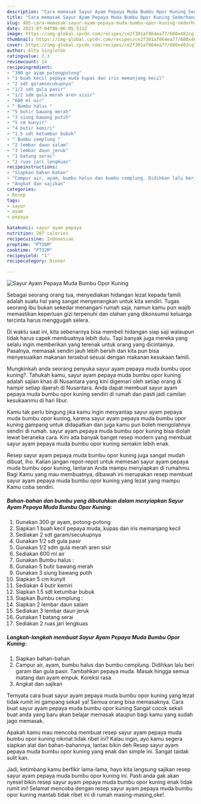 ```yaml
---
description: "Cara memasak Sayur Ayam Pepaya Muda Bumbu Opor Kuning Sederhana Untuk Jualan"
title: "Cara memasak Sayur Ayam Pepaya Muda Bumbu Opor Kuning Sederhana Untuk Jualan"
slug: 485-cara-memasak-sayur-ayam-pepaya-muda-bumbu-opor-kuning-sederhana-untuk-jualan
date: 2021-07-04T06:06:05.511Z
image: https://img-global.cpcdn.com/recipes/ce2f301af864ea77/680x482cq70/sayur-ayam-pepaya-muda-bumbu-opor-kuning-foto-resep-utama.jpg
thumbnail: https://img-global.cpcdn.com/recipes/ce2f301af864ea77/680x482cq70/sayur-ayam-pepaya-muda-bumbu-opor-kuning-foto-resep-utama.jpg
cover: https://img-global.cpcdn.com/recipes/ce2f301af864ea77/680x482cq70/sayur-ayam-pepaya-muda-bumbu-opor-kuning-foto-resep-utama.jpg
author: Alta Singleton
ratingvalue: 3.3
reviewcount: 14
recipeingredient:
- "300 gr ayam potongpotong"
- "1 buah kecil pepaya muda kupas dan iris memanjang kecil"
- "2 sdt garamsecukupnya"
- "1/2 sdt gula pasir"
- "1/2 sdm gula merah aren sisir"
- "600 ml air"
- " Bumbu halus "
- "5 butir bawang merah"
- "3 siung bawang putih"
- "5 cm kunyit"
- "4 butir kemiri"
- "1.5 sdt ketumbar bubuk"
- " Bumbu cemplung "
- "2 lembar daun salam"
- "3 lembar daun jeruk"
- "1 batang serai"
- "2 ruas jari lengkuas"
recipeinstructions:
- "Siapkan bahan-bahan"
- "Campur air, ayam, bumbu halus dan bumbu cemplung. Didihkan lalu beri garam dan gula pasir. Tambahkan pepaya muda. Masak hingga semua matang dan ayam empuk. Koreksi rasa"
- "Angkat dan sajikan"
categories:
- Resep
tags:
- sayur
- ayam
- pepaya

katakunci: sayur ayam pepaya 
nutrition: 207 calories
recipecuisine: Indonesian
preptime: "PT36M"
cooktime: "PT32M"
recipeyield: "1"
recipecategory: Dinner

---
```



![Sayur Ayam Pepaya Muda Bumbu Opor Kuning](https://img-global.cpcdn.com/recipes/ce2f301af864ea77/680x482cq70/sayur-ayam-pepaya-muda-bumbu-opor-kuning-foto-resep-utama.jpg)

Sebagai seorang orang tua, menyediakan hidangan lezat kepada famili adalah suatu hal yang sangat menyenangkan untuk kita sendiri. Tugas seorang ibu bukan sekedar menangani rumah saja, namun kamu pun wajib memastikan keperluan gizi terpenuhi dan olahan yang dikonsumsi keluarga tercinta harus menggugah selera.

Di waktu  saat ini, kita sebenarnya bisa membeli hidangan siap saji walaupun tidak harus capek membuatnya lebih dulu. Tapi banyak juga mereka yang selalu ingin memberikan yang terenak untuk orang yang dicintainya. Pasalnya, memasak sendiri jauh lebih bersih dan kita pun bisa menyesuaikan makanan tersebut sesuai dengan makanan kesukaan famili. 



Mungkinkah anda seorang penyuka sayur ayam pepaya muda bumbu opor kuning?. Tahukah kamu, sayur ayam pepaya muda bumbu opor kuning adalah sajian khas di Nusantara yang kini digemari oleh setiap orang di hampir setiap daerah di Nusantara. Anda dapat membuat sayur ayam pepaya muda bumbu opor kuning sendiri di rumah dan pasti jadi camilan kesukaanmu di hari libur.

Kamu tak perlu bingung jika kamu ingin menyantap sayur ayam pepaya muda bumbu opor kuning, karena sayur ayam pepaya muda bumbu opor kuning gampang untuk didapatkan dan juga kamu pun boleh mengolahnya sendiri di rumah. sayur ayam pepaya muda bumbu opor kuning bisa diolah lewat beraneka cara. Kini ada banyak banget resep modern yang membuat sayur ayam pepaya muda bumbu opor kuning semakin lebih enak.

Resep sayur ayam pepaya muda bumbu opor kuning juga sangat mudah dibuat, lho. Kalian jangan repot-repot untuk memesan sayur ayam pepaya muda bumbu opor kuning, lantaran Anda mampu menyiapkan di rumahmu. Bagi Kamu yang mau membuatnya, dibawah ini merupakan resep membuat sayur ayam pepaya muda bumbu opor kuning yang lezat yang mampu Kamu coba sendiri.

<!--inarticleads1-->

##### Bahan-bahan dan bumbu yang dibutuhkan dalam menyiapkan Sayur Ayam Pepaya Muda Bumbu Opor Kuning:

1. Gunakan 300 gr ayam, potong-potong
1. Siapkan 1 buah kecil pepaya muda, kupas dan iris memanjang kecil
1. Sediakan 2 sdt garam/secukupnya
1. Gunakan 1/2 sdt gula pasir
1. Gunakan 1/2 sdm gula merah aren sisir
1. Sediakan 600 ml air
1. Gunakan  Bumbu halus :
1. Gunakan 5 butir bawang merah
1. Gunakan 3 siung bawang putih
1. Siapkan 5 cm kunyit
1. Sediakan 4 butir kemiri
1. Siapkan 1.5 sdt ketumbar bubuk
1. Siapkan  Bumbu cemplung :
1. Siapkan 2 lembar daun salam
1. Sediakan 3 lembar daun jeruk
1. Gunakan 1 batang serai
1. Sediakan 2 ruas jari lengkuas




<!--inarticleads2-->

##### Langkah-langkah membuat Sayur Ayam Pepaya Muda Bumbu Opor Kuning:

1. Siapkan bahan-bahan
1. Campur air, ayam, bumbu halus dan bumbu cemplung. Didihkan lalu beri garam dan gula pasir. Tambahkan pepaya muda. Masak hingga semua matang dan ayam empuk. Koreksi rasa
1. Angkat dan sajikan




Ternyata cara buat sayur ayam pepaya muda bumbu opor kuning yang lezat tidak rumit ini gampang sekali ya! Semua orang bisa memasaknya. Cara buat sayur ayam pepaya muda bumbu opor kuning Sangat cocok sekali buat anda yang baru akan belajar memasak ataupun bagi kamu yang sudah jago memasak.

Apakah kamu mau mencoba membuat resep sayur ayam pepaya muda bumbu opor kuning nikmat tidak ribet ini? Kalau ingin, ayo kamu segera siapkan alat dan bahan-bahannya, lantas bikin deh Resep sayur ayam pepaya muda bumbu opor kuning yang enak dan simple ini. Sangat taidak sulit kan. 

Jadi, ketimbang kamu berfikir lama-lama, hayo kita langsung sajikan resep sayur ayam pepaya muda bumbu opor kuning ini. Pasti anda gak akan nyesel bikin resep sayur ayam pepaya muda bumbu opor kuning enak tidak rumit ini! Selamat mencoba dengan resep sayur ayam pepaya muda bumbu opor kuning mantab tidak ribet ini di rumah masing-masing,oke!.

